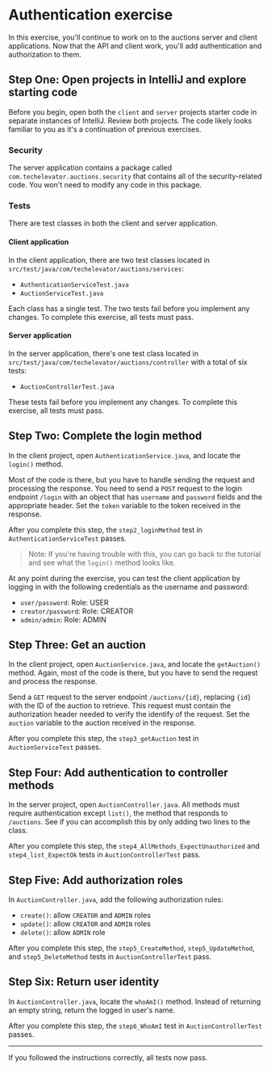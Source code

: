 # Authentication exercise

In this exercise, you'll continue to work on to the auctions server and client applications. Now that the API and client work, you'll add authentication and authorization to them.

## Step One: Open projects in IntelliJ and explore starting code

Before you begin, open both the `client` and `server` projects starter code in separate instances of IntelliJ. Review both projects. The code likely looks familiar to you as it's a continuation of previous exercises.

### Security

The server application contains a package called `com.techelevator.auctions.security` that contains all of the security-related code. You won't need to modify any code in this package.

### Tests

There are test classes in both the client and server application.

#### Client application

In the client application, there are two test classes located in `src/test/java/com/techelevator/auctions/services`:

- `AuthenticationServiceTest.java`
- `AuctionServiceTest.java`

Each class has a single test. The two tests fail before you implement any changes. To complete this exercise, all tests must pass.

#### Server application

In the server application, there's one test class located in `src/test/java/com/techelevator/auctions/controller` with a total of six tests:

- `AuctionControllerTest.java`

These tests fail before you implement any changes. To complete this exercise, all tests must pass.

## Step Two: Complete the login method

In the client project, open `AuthenticationService.java`, and locate the `login()` method.

Most of the code is there, but you have to handle sending the request and processing the response. You need to send a `POST` request to the login endpoint `/login` with an object that has `username` and `password` fields and the appropriate header. Set the `token` variable to the token received in the response.

After you complete this step, the `step2_loginMethod` test in `AuthenticationServiceTest` passes.

> Note: If you're having trouble with this, you can go back to the tutorial and see what the `login()` method looks like.

At any point during the exercise, you can test the client application by logging in with the following credentials as the username and password:

- `user/password`: Role: USER
- `creator/password`: Role: CREATOR
- `admin/admin`: Role: ADMIN

## Step Three: Get an auction

In the client project, open `AuctionService.java`, and locate the `getAuction()` method. Again, most of the code is there, but you have to send the request and process the response.

Send a `GET` request to the server endpoint `/auctions/{id}`, replacing `{id}` with the ID of the auction to retrieve. This request must contain the authorization header needed to verify the identify of the request. Set the `auction` variable to the auction received in the response.

After you complete this step, the `step3_getAuction` test in `AuctionServiceTest` passes.

## Step Four: Add authentication to controller methods

In the server project, open `AuctionController.java`. All methods must require authentication except `list()`, the method that responds to `/auctions`. See if you can accomplish this by only adding two lines to the class.

After you complete this step, the `step4_AllMethods_ExpectUnauthorized` and `step4_list_ExpectOk` tests in `AuctionControllerTest` pass.

## Step Five: Add authorization roles

In `AuctionController.java`, add the following authorization rules:

- `create()`: allow `CREATOR` and `ADMIN` roles
- `update()`: allow `CREATOR` and `ADMIN` roles
- `delete()`: allow `ADMIN` role

After you complete this step, the `step5_CreateMethod`, `step5_UpdateMethod`, and `step5_DeleteMethod` tests in `AuctionControllerTest` pass.

## Step Six: Return user identity

In `AuctionController.java`, locate the `whoAmI()` method. Instead of returning an empty string, return the logged in user's name.

After you complete this step, the `step6_WhoAmI` test in `AuctionControllerTest` passes.

---

If you followed the instructions correctly, all tests now pass.
